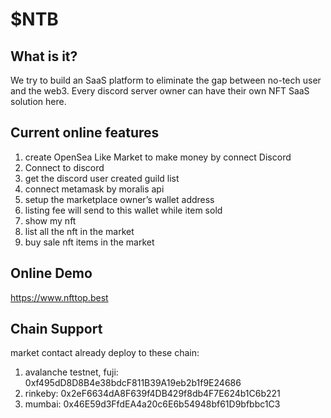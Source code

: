 # $NTB

## What is it?


We try to build an SaaS platform to eliminate the gap between no-tech user and the web3.
Every discord server owner can have their own NFT SaaS solution here.

## Current online features

1. create OpenSea Like Market to make money by connect Discord
2. Connect to discord
3. get the discord user created guild list
4. connect metamask by moralis api
5. setup the marketplace owner’s wallet address
6. listing fee will send to this wallet while item sold
7. show my nft
8. list all the nft in the market
9. buy sale nft items in the market

## Online Demo

<https://www.nfttop.best>

## Chain Support

market contact already deploy to these chain:

1. avalanche testnet, fuji: 0xf495dD8D8B4e38bdcF811B39A19eb2b1f9E24686
2. rinkeby: 0x2eF6634dA8F639f4DB429f8db4F7E624b1C6b221
3. mumbai: 0x46E59d3FfdEA4a20c6E6b54948bf61D9bfbbc1C3
